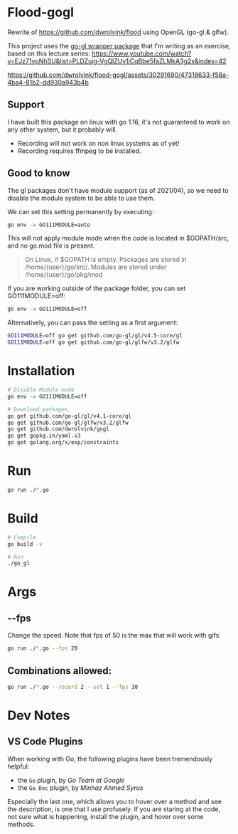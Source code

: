 Flood-gogl
====================
Rewrite of https://github.com/dwrolvink/flood using OpenGL (go-gl & glfw).

This project uses the [go-gl wrapper package](https://github.com/dwrolvink/gogl/tree/main) that I'm writing as an exercise, based on this lecture series: https://www.youtube.com/watch?v=EJz71vpNhSU&list=PLDZujg-VgQlZUy1iCqBbe5faZLMkA3g2x&index=42 

https://github.com/dwrolvink/flood-gogl/assets/30291690/47318633-f58a-4ba4-81b2-dd930a943b4b


Support 
--------------------
I have built this package on linux with go 1.16, it's not guaranteed to work on any other system, but it probably will.
- Recording will not work on non linux systems as of yet!
- Recording requires ffmpeg to be installed.


Good to know
--------------------
The gl packages don't have module support (as of 2021/04), so we need to disable the module system to be able to use them.

We can set this setting permanently by executing:
``` bash
go env -w GO111MODULE=auto
```
This will not apply module mode when the code is located in $GOPATH/src, and no go.mod file is present.

> On Linux, if $GOPATH is empty. Packages are stored in /home/{user}/go/src/. Modules are stored under /home/{user}/go/pkg/mod

If you are working outside of the package folder, you can set GO111MODULE=off:
``` bash 
go env -w GO111MODULE=off
```

Alternatively, you can pass the setting as a first argument:
```bash
GO111MODULE=off go get github.com/go-gl/gl/v4.5-core/gl
GO111MODULE=off go get github.com/go-gl/glfw/v3.2/glfw

```

Installation
====================
```bash
# Disable Module mode
go env -w GO111MODULE=off

# Download packages
go get github.com/go-gl/gl/v4.1-core/gl
go get github.com/go-gl/glfw/v3.2/glfw
go get github.com/dwrolvink/gogl
go get gopkg.in/yaml.v3
go get golang.org/x/exp/constraints
```

Run
====================
```bash
go run ./*.go 
```

Build
====================
``` bash
# Compile
go build -v

# Run
./go_gl
```

Args
====================

--fps
-------------------
Change the speed. Note that fps of 50 is the max that will work with gifs.
```bash
go run ./*.go --fps 20
```

Combinations allowed:
-------------------
```bash
go run ./*.go --record 2 --set 1 --fps 30
```

Dev Notes
====================
VS Code Plugins
--------------------
When working with Go, the following plugins have been tremendously helpful:
- the `Go` plugin, by *Go Team at Google*
- the `Go Doc` plugin, by *Minhaz Ahmed Syrus*

Especially the last one, which allows you to hover over a method and see the description, is one that I use profusely.
If you are staring at the code, not sure what is happening, install the plugin, and hover over some methods.
